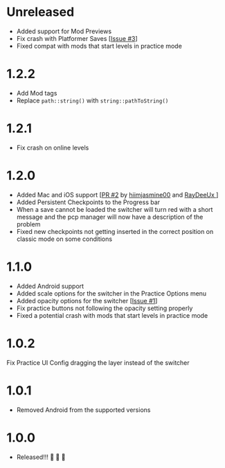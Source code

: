 # Unreleased
- Added support for Mod Previews
- Fix crash with Platformer Saves \[[Issue #3](https://github.com/Kevadroz/PracticeCheckpointPermanence/issues/3)\]
- Fixed compat with mods that start levels in practice mode

# 1.2.2
- Add Mod tags
- Replace `path::string()` with `string::pathToString()`

# 1.2.1
- Fix crash on online levels

# 1.2.0
- Added Mac and iOS support \[[PR #2](https://github.com/Kevadroz/PracticeCheckpointPermanence/pull/2) by [hiimjasmine00](https://github.com/hiimjasmine00) and [RayDeeUx
](https://github.com/RayDeeUx) \]
- Added Persistent Checkpoints to the Progress bar
- When a save cannot be loaded the switcher will turn red with a short message and the pcp manager will now have a description of the problem
- Fixed new checkpoints not getting inserted in the correct position on classic mode on some conditions

# 1.1.0
- Added Android support
- Added scale options for the switcher in the Practice Options menu
- Added opacity options for the switcher \[[Issue #1](https://github.com/Kevadroz/PracticeCheckpointPermanence/issues/1)\]
- Fix practice buttons not following the opacity setting properly
- Fixed a potential crash with mods that start levels in practice mode

# 1.0.2
Fix Practice UI Config dragging the layer instead of the switcher

# 1.0.1
- Removed Android from the supported versions

# 1.0.0
- Released!!! 🥳 🥳 🥳
